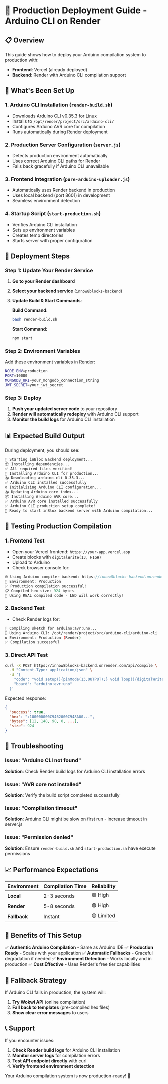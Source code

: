 # 🚀 Production Deployment Guide - Arduino CLI on Render

## 📋 Overview

This guide shows how to deploy your Arduino compilation system to production with:
- **Frontend**: Vercel (already deployed)
- **Backend**: Render with Arduino CLI compilation support

## 🔧 What's Been Set Up

### 1. **Arduino CLI Installation** (`render-build.sh`)
- Downloads Arduino CLI v0.35.3 for Linux
- Installs to `/opt/render/project/src/arduino-cli/`
- Configures Arduino AVR core for compilation
- Runs automatically during Render deployment

### 2. **Production Server Configuration** (`server.js`)
- Detects production environment automatically
- Uses correct Arduino CLI paths for Render
- Falls back gracefully if Arduino CLI unavailable

### 3. **Frontend Integration** (`pure-arduino-uploader.js`)
- Automatically uses Render backend in production
- Uses local backend (port 8601) in development
- Seamless environment detection

### 4. **Startup Script** (`start-production.sh`)
- Verifies Arduino CLI installation
- Sets up environment variables
- Creates temp directories
- Starts server with proper configuration

## 🚀 Deployment Steps

### Step 1: Update Your Render Service

1. **Go to your Render dashboard**
2. **Select your backend service** (`innow8blocks-backend`)
3. **Update Build & Start Commands**:

   **Build Command:**
   ```bash
   bash render-build.sh
   ```

   **Start Command:**
   ```bash
   npm start
   ```

### Step 2: Environment Variables

Add these environment variables in Render:

```bash
NODE_ENV=production
PORT=10000
MONGODB_URI=your_mongodb_connection_string
JWT_SECRET=your_jwt_secret
```

### Step 3: Deploy

1. **Push your updated server code** to your repository
2. **Render will automatically redeploy** with Arduino CLI support
3. **Monitor the build logs** for Arduino CLI installation

## 📊 Expected Build Output

During deployment, you should see:

```bash
🚀 Starting inBlox Backend deployment...
📦 Installing dependencies...
✅ All required files verified!
🔧 Installing Arduino CLI for production...
📥 Downloading arduino-cli 0.35.3...
✅ Arduino CLI installed successfully
⚙️ Initializing Arduino CLI configuration...
📥 Updating Arduino core index...
📦 Installing Arduino AVR core...
✅ Arduino AVR core installed successfully
✅ Arduino CLI production setup complete!
🎯 Ready to start inBlox backend server with Arduino compilation...
```

## 🧪 Testing Production Compilation

### 1. **Frontend Test**
- Open your Vercel frontend: `https://your-app.vercel.app`
- Create blocks with `digitalWrite(13, HIGH)`
- Upload to Arduino
- Check browser console for:

```javascript
🌐 Using Arduino compiler backend: https://innow8blocks-backend.onrender.com...
🔧 Environment: Production
✅ Production compilation successful!
📋 Compiled hex size: 924 bytes
🎯 Using REAL compiled code - LED will work correctly!
```

### 2. **Backend Test**
- Check Render logs for:

```bash
📝 Compiling sketch for arduino:avr:uno...
🔧 Using Arduino CLI: /opt/render/project/src/arduino-cli/arduino-cli
⚙️ Environment: Production (Render)
✅ Compilation successful
```

### 3. **Direct API Test**
```bash
curl -X POST https://innow8blocks-backend.onrender.com/api/compile \
  -H "Content-Type: application/json" \
  -d '{
    "code": "void setup(){pinMode(13,OUTPUT);} void loop(){digitalWrite(13,HIGH);delay(1000);digitalWrite(13,LOW);delay(1000);}",
    "board": "arduino:avr:uno"
  }'
```

Expected response:
```json
{
  "success": true,
  "hex": ":100000000C9462000C948A00...",
  "bytes": [12, 148, 98, 0, ...],
  "size": 924
}
```

## 🔧 Troubleshooting

### Issue: "Arduino CLI not found"
**Solution**: Check Render build logs for Arduino CLI installation errors

### Issue: "AVR core not installed"
**Solution**: Verify the build script completed successfully

### Issue: "Compilation timeout"
**Solution**: Arduino CLI might be slow on first run - increase timeout in server.js

### Issue: "Permission denied"
**Solution**: Ensure `render-build.sh` and `start-production.sh` have execute permissions

## 📈 Performance Expectations

| Environment | Compilation Time | Reliability |
|-------------|------------------|-------------|
| **Local** | 2-3 seconds | 🟢 High |
| **Render** | 5-8 seconds | 🟢 High |
| **Fallback** | Instant | 🟡 Limited |

## 🎯 Benefits of This Setup

✅ **Authentic Arduino Compilation** - Same as Arduino IDE
✅ **Production Ready** - Scales with your application
✅ **Automatic Fallbacks** - Graceful degradation if needed
✅ **Environment Detection** - Works locally and in production
✅ **Cost Effective** - Uses Render's free tier capabilities

## 🔄 Fallback Strategy

If Arduino CLI fails in production, the system will:

1. **Try Wokwi API** (online compilation)
2. **Fall back to templates** (pre-compiled hex files)
3. **Show clear error messages** to users

## 📞 Support

If you encounter issues:

1. **Check Render build logs** for Arduino CLI installation
2. **Monitor server logs** for compilation errors
3. **Test API endpoint directly** with curl
4. **Verify frontend environment detection**

Your Arduino compilation system is now production-ready! 🎉
